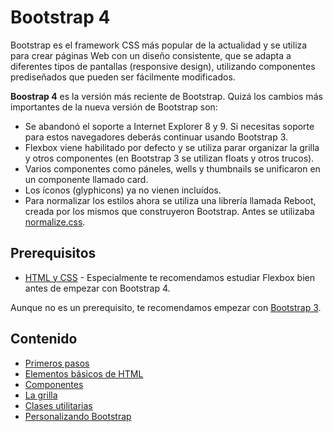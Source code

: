 # Bootstrap 4

Bootstrap es el framework CSS más popular de la actualidad y se utiliza para crear páginas Web con un diseño consistente, que se adapta a diferentes tipos de pantallas \(responsive design\), utilizando componentes prediseñados que pueden ser fácilmente modificados.

**Boostrap 4** es la versión más reciente de Bootstrap. Quizá los cambios más importantes de la nueva versión de Bootstrap son:

* Se abandonó el soporte a Internet Explorer 8 y 9. Si necesitas soporte para estos navegadores deberás continuar usando Bootstrap 3.
* Flexbox viene habilitado por defecto y se utiliza parar organizar la grilla y otros componentes \(en Bootstrap 3 se utilizan floats y otros trucos\).
* Varios componentes como páneles, wells y thumbnails se unificaron en un componente llamado card.
* Los íconos \(glyphicons\) ya no vienen incluídos.
* Para normalizar los estilos ahora se utiliza una librería llamada Reboot, creada por los mismos que construyeron Bootstrap. Antes se utilizaba [normalize.css](https://necolas.github.io/normalize.css/).

## Prerequisitos

* [HTML y CSS](https://github.com/makeitrealcamp/guias-de-make-it-real/tree/c2b90a7a324e43c4dc6689e308b6fc3f19e612d4/bootstrap4/html-css/README.md) - Especialmente te recomendamos estudiar Flexbox bien antes de empezar con Bootstrap 4.

Aunque no es un prerequisito, te recomendamos empezar con [Bootstrap 3](https://github.com/makeitrealcamp/guias-de-make-it-real/tree/c2b90a7a324e43c4dc6689e308b6fc3f19e612d4/bootstrap4/bootstrap3/README.md).

## Contenido

* [Primeros pasos](primeros-pasos.md)
* [Elementos básicos de HTML](elementos-basicos-de-html.md)
* [Componentes](componentes.md)
* [La grilla](la-grilla.md)
* [Clases utilitarias](clases-utilitarias.md)
* [Personalizando Bootstrap](personalizando-bootstrap.md)

